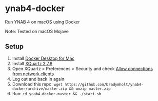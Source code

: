 # ynab4-docker

Run YNAB 4 on macOS using Docker

Note: Tested on macOS Mojave

## Setup

1. Install [Docker Desktop for Mac](https://download.docker.com/mac/stable/Docker.dmg)
1. Install [XQuartz 2.7.8](https://www.xquartz.org/releases/XQuartz-2.7.8.html)
1. Open XQuartz > Preferences > Security and check [Allow connections from network clients](https://user-images.githubusercontent.com/759811/59886353-3a06c880-9384-11e9-8453-345a0365dce3.png)
1. Log out and back in again
1. Download this repo: `wget https://github.com/bradymholt/ynab4-docker/archive/master.zip && unzip master.zip`
1. Run: `cd ynab4-docker-master && ./start.sh` 
